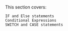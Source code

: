 This section covers:

    IF and Else statements
    Conditional Expressions
    SWITCH and CASE statements